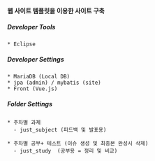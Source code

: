 #### 웹 사이트 템플릿을 이용한 사이트 구축

##### Developer Tools
```
* Eclipse 
```

##### Developer Settings
```
* MariaDB (Local DB)
* jpa (admin) / mybatis (site)
* Front (Vue.js)
```

##### Folder Settings

```
* 주차별 과제
  - just_subject (피드백 및 발표용)
  
* 주차별 공부+ 테스트 (이슈 생성 및 최종본 완성시 삭제)
  - just_study  (공부용 = 정리 및 비교)
```


